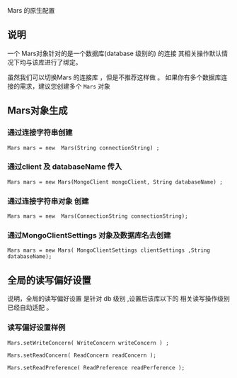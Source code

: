 Mars 的原生配置 

## 说明 
一个 Mars对象针对的是一个数据库(database 级别的) 的连接
其相关操作默认情况下均与该库进行了绑定。

虽然我们可以切换Mars 的连接库 ，但是不推荐这样做 。
如果你有多个数据库连接的需求，建议您创建多个 `Mars` 对象 

## Mars对象生成 

### 通过连接字符串创建

```
Mars mars = new  Mars(String connectionString) ;
```

### 通过client  及 databaseName 传入

```
Mars mars = new Mars(MongoClient mongoClient, String databaseName) ;

```
### 通过连接字符串对象 创建 

```
Mars mars = new  Mars(ConnectionString connectionString);
```

### 通过MongoClientSettings 对象及数据库名去创建 
```
Mars mars = new Mars( MongoClientSettings clientSettings ,String databaseName);
```


## 全局的读写偏好设置

说明，全局的读写偏好设置 是针对 db 级别 ,设置后该库以下的 相关读写操作级别 已经自动适配 。

### 读写偏好设置样例
```
Mars.setWriteConcern( WriteConcern writeConcern ) ;

Mars.setReadConcern( ReadConcern readConcern );
   
Mars.setReadPreference( ReadPreference readPerference );

```


